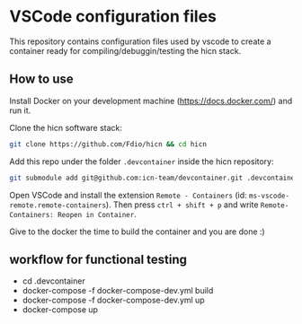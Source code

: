 
# VSCode configuration files

This repository contains configuration files used by vscode to create a container
ready for compiling/debuggin/testing the hicn stack.

## How to use

Install Docker on your development machine (https://docs.docker.com/) and run it.

Clone the hicn software stack:

```bash
git clone https://github.com/Fdio/hicn && cd hicn
```

Add this repo under the folder `.devcontainer` inside the hicn repository:

```bash
git submodule add git@github.com:icn-team/devcontainer.git .devcontainer
```

Open VSCode and install the extension `Remote - Containers` (id: `ms-vscode-remote.remote-containers`).
Then press `ctrl + shift + p` and write `Remote-Containers: Reopen in Container`.

Give to the docker the time to build the container and you are done :)

## workflow for functional testing

* cd .devcontainer 
* docker-compose -f docker-compose-dev.yml build
* docker-compose -f docker-compose-dev.yml up
* docker-compose up

